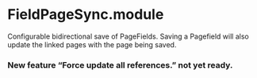 # FieldPageSync.module
Configurable bidirectional save of PageFields. Saving a Pagefield will also update the linked pages with the page being saved.

### New feature “Force update all references.” not yet ready.

